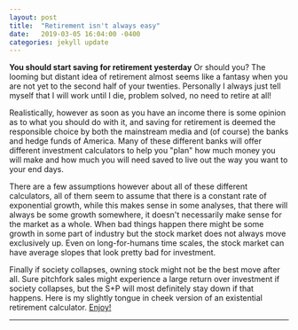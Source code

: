 ```yaml
---
layout: post
title:  "Retirement isn't always easy"
date:   2019-03-05 16:04:00 -0400
categories: jekyll update
---
```


**You should start saving for retirement yesterday**
Or should you?
The looming but distant idea of retirement almost seems like a fantasy when you are not yet to the second half of your twenties.
Personally I always just tell myself that I will work until I die, problem solved, no need to retire at all!

Realistically, however as soon as you have an income there is some opinion as to what you should do with it, and saving for retirement is deemed the responsible choice by both the mainstream media and (of course) the banks and hedge funds of America.
Many of these different banks will offer different investment calculators to help you "plan" how much money you will make and how much you will need saved to live out the way you want to your end days.

There are a few assumptions however about all of these different calculators, all of them seem to assume that there is a constant rate of exponential growth, while this makes sense in some analyses, that there will always be some growth somewhere, it doesn't necessarily make sense for the market as a whole.
When bad things happen there might be some growth in some part of industry but the stock market does not always move exclusively up.
Even on long-for-humans time scales, the stock market can have average slopes that look pretty bad for investment.

Finally if society collapses, owning stock might not be the best move after all.
Sure pitchfork sales might experience a large return over investment if society collapses, but the S+P will most definitely stay down if that happens.
Here is my slightly tongue in cheek version of an existential retirement calculator. [Enjoy!][existential_retirement]


---
[existential_retirement]:https://rlccodeexamples.shinyapps.io/Existential_retirement/
